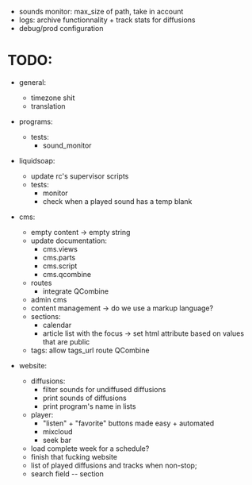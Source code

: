- sounds monitor: max_size of path, take in account
- logs: archive functionnality + track stats for diffusions
- debug/prod configuration

# TODO:
- general:
    - timezone shit
    - translation

- programs:
    - tests:
        - sound_monitor

- liquidsoap:
    - update rc's supervisor scripts
    - tests:
        - monitor
        - check when a played sound has a temp blank

- cms:
    - empty content -> empty string
    - update documentation:
        - cms.views
        - cms.parts
        - cms.script
        - cms.qcombine
    - routes
        - integrate QCombine
    - admin cms
    - content management -> do we use a markup language?
    - sections:
        - calendar
        - article list with the focus
            -> set html attribute based on values that are public
    - tags: allow tags_url route QCombine

- website:
    - diffusions:
        - filter sounds for undiffused diffusions
        - print sounds of diffusions
        - print program's name in lists
    - player:
        - "listen" + "favorite" buttons made easy + automated
        - mixcloud
        - seek bar
    - load complete week for a schedule?
    - finish that fucking website
    - list of played diffusions and tracks when non-stop;
    - search field -- section






